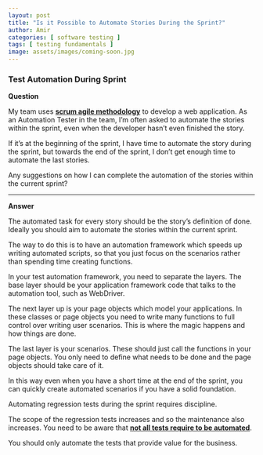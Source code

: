 ```yaml
---
layout: post
title: "Is it Possible to Automate Stories During the Sprint?"
author: Amir
categories: [ software testing ]
tags: [ testing fundamentals ]
image: assets/images/coming-soon.jpg
---
```


### Test Automation During Sprint

**Question**

My team uses **[scrum agile methodology](http://www.testingexcellence.com/scrum/)** to develop a web application. As an Automation Tester in the team, I’m often asked to automate the stories within the sprint, even when the developer hasn’t even finished the story.

If it’s at the beginning of the sprint, I have time to automate the story during the sprint, but towards the end of the sprint, I don’t get enough time to automate the last stories.

Any suggestions on how I can complete the automation of the stories within the current sprint?

* * *

**Answer**

The automated task for every story should be the story’s definition of done. Ideally you should aim to automate the stories within the current sprint.

The way to do this is to have an automation framework which speeds up writing automated scripts, so that you just focus on the scenarios rather than spending time creating functions.

In your test automation framework, you need to separate the layers. The base layer should be your application framework code that talks to the automation tool, such as WebDriver.

The next layer up is your page objects which model your applications. In these classes or page objects you need to write many functions to full control over writing user scenarios. This is where the magic happens and how things are done.

The last layer is your scenarios. These should just call the functions in your page objects. You only need to define what needs to be done and the page objects should take care of it.

In this way even when you have a short time at the end of the sprint, you can quickly create automated scenarios if you have a solid foundation.


Automating regression tests during the sprint requires discipline.

The scope of the regression tests increases and so the maintenance also increases. You need to be aware that **[not all tests require to be automated](http://www.testingexcellence.com/why-would-you-want-to-automate-a-test/)**.

You should only automate the tests that provide value for the business.
